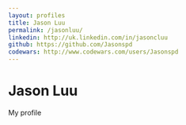 ```yaml
---
layout: profiles
title: Jason Luu
permalink: /jasonluu/
linkedin: http://uk.linkedin.com/in/jasoncluu
github: https://github.com/Jasonspd
codewars: http://www.codewars.com/users/Jasonspd
---
```


# Jason Luu

My profile